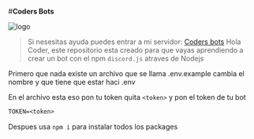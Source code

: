 
#**Coders Bots**

![logo](https://i.ibb.co/cr8KJTz/banner-twitch.png)

> Si nesesitas ayuda puedes entrar a mi servidor: [Coders bots](https://discord.gg/KrzQR5Ak66)
Hola Coder, este repositorio esta creado para que vayas aprendiendo a crear un bot con el npm `discord.js` atraves de Nodejs 

Primero que nada existe un archivo que se llama .env.example cambia el nombre y que tiene que estar haci .env

En el archivo esta eso pon tu token quita `<token>` y pon el token de tu bot 
```txt
TOKEN=<token>
```

Despues usa `npm i` para instalar todos los packages
